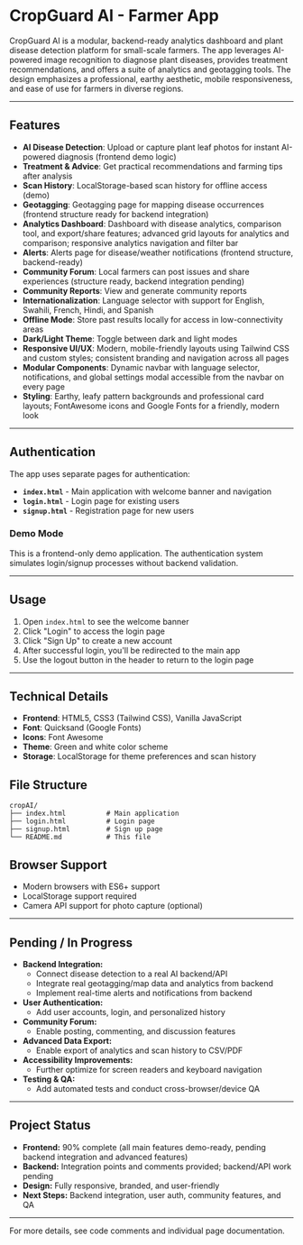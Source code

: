 # CropGuard AI - Farmer App

CropGuard AI is a modular, backend-ready analytics dashboard and plant disease detection platform for small-scale farmers. The app leverages AI-powered image recognition to diagnose plant diseases, provides treatment recommendations, and offers a suite of analytics and geotagging tools. The design emphasizes a professional, earthy aesthetic, mobile responsiveness, and ease of use for farmers in diverse regions.

---

## Features

- **AI Disease Detection**: Upload or capture plant leaf photos for instant AI-powered diagnosis (frontend demo logic)
- **Treatment & Advice**: Get practical recommendations and farming tips after analysis
- **Scan History**: LocalStorage-based scan history for offline access (demo)
- **Geotagging**: Geotagging page for mapping disease occurrences (frontend structure ready for backend integration)
- **Analytics Dashboard**: Dashboard with disease analytics, comparison tool, and export/share features; advanced grid layouts for analytics and comparison; responsive analytics navigation and filter bar
- **Alerts**: Alerts page for disease/weather notifications (frontend structure, backend-ready)
- **Community Forum**: Local farmers can post issues and share experiences (structure ready, backend integration pending)
- **Community Reports**: View and generate community reports
- **Internationalization**: Language selector with support for English, Swahili, French, Hindi, and Spanish
- **Offline Mode**: Store past results locally for access in low-connectivity areas
- **Dark/Light Theme**: Toggle between dark and light modes
- **Responsive UI/UX**: Modern, mobile-friendly layouts using Tailwind CSS and custom styles; consistent branding and navigation across all pages
- **Modular Components**: Dynamic navbar with language selector, notifications, and global settings modal accessible from the navbar on every page
- **Styling**: Earthy, leafy pattern backgrounds and professional card layouts; FontAwesome icons and Google Fonts for a friendly, modern look

---

## Authentication

The app uses separate pages for authentication:

- **`index.html`** - Main application with welcome banner and navigation
- **`login.html`** - Login page for existing users
- **`signup.html`** - Registration page for new users

### Demo Mode

This is a frontend-only demo application. The authentication system simulates login/signup processes without backend validation.

---

## Usage

1. Open `index.html` to see the welcome banner
2. Click "Login" to access the login page
3. Click "Sign Up" to create a new account
4. After successful login, you'll be redirected to the main app
5. Use the logout button in the header to return to the login page

---

## Technical Details

- **Frontend**: HTML5, CSS3 (Tailwind CSS), Vanilla JavaScript
- **Font**: Quicksand (Google Fonts)
- **Icons**: Font Awesome
- **Theme**: Green and white color scheme
- **Storage**: LocalStorage for theme preferences and scan history

## File Structure

```
cropAI/
├── index.html          # Main application
├── login.html          # Login page
├── signup.html         # Sign up page
└── README.md           # This file
```

## Browser Support

- Modern browsers with ES6+ support
- LocalStorage support required
- Camera API support for photo capture (optional)

---

## Pending / In Progress

- **Backend Integration:**
	- Connect disease detection to a real AI backend/API
	- Integrate real geotagging/map data and analytics from backend
	- Implement real-time alerts and notifications from backend
- **User Authentication:**
	- Add user accounts, login, and personalized history
- **Community Forum:**
	- Enable posting, commenting, and discussion features
- **Advanced Data Export:**
	- Enable export of analytics and scan history to CSV/PDF
- **Accessibility Improvements:**
	- Further optimize for screen readers and keyboard navigation
- **Testing & QA:**
	- Add automated tests and conduct cross-browser/device QA

---

## Project Status

- **Frontend:** 90% complete (all main features demo-ready, pending backend integration and advanced features)
- **Backend:** Integration points and comments provided; backend/API work pending
- **Design:** Fully responsive, branded, and user-friendly
- **Next Steps:** Backend integration, user auth, community features, and QA

---

For more details, see code comments and individual page documentation.
